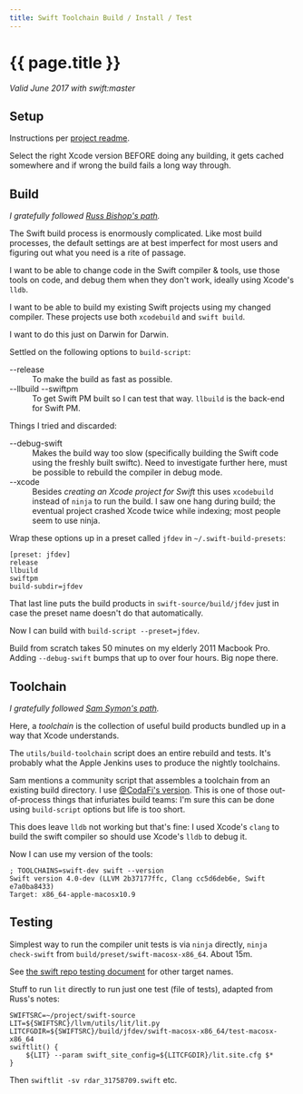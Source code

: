 ```yaml
---
title: Swift Toolchain Build / Install / Test
---
```

# {{ page.title }}

*Valid June 2017 with swift:master*

## Setup

Instructions per [project readme](https://github.com/apple/swift).

Select the right Xcode version BEFORE doing any building, it gets cached
somewhere and if wrong the build fails a long way through.

## Build

*I gratefully followed [Russ Bishop's path](https://news.realm.io/news/slug-russ-bishop-contributing-open-source-swift-proposal/).*

The Swift build process is enormously complicated.  Like most build processes,
the default settings are at best imperfect for most users and figuring out what
you need is a rite of passage.

I want to be able to change code in the Swift compiler & tools, use those tools
on code, and debug them when they don't work, ideally using Xcode's `lldb`.

I want to be able to build my existing Swift projects using my changed
compiler.  These projects use both `xcodebuild` and `swift build`.

I want to do this just on Darwin for Darwin.

Settled on the following options to `build-script`:
<dl>
<dt>--release</dt>
<dd>To make the build as fast as possible.</dd>
<dt>--llbuild --swiftpm</dt>
<dd>To get Swift PM built so I can test that way.  <code>llbuild</code> is the
back-end for Swift PM.</dd>
</dl>

Things I tried and discarded:
<dl>
<dt>--debug-swift</dt>
<dd>Makes the build way too slow (specifically building the Swift code using
the freshly built swiftc).  Need to investigate further here, must be
possible to rebuild the compiler in debug mode.</dd>
<dt>--xcode</dt>
<dd>Besides <i>creating an Xcode project for Swift</i> this uses
<code>xcodebuild</code> instead of <code>ninja</code> to run the build.  I saw
one hang during build; the eventual project crashed Xcode twice while indexing;
most people seem to use ninja.
</dd>
</dl>

Wrap these options up in a preset called `jfdev` in
`~/.swift-build-presets`:
```
[preset: jfdev]
release
llbuild
swiftpm
build-subdir=jfdev
```
That last line puts the build products in `swift-source/build/jfdev` just in
case the preset name doesn't do that automatically.

Now I can build with `build-script --preset=jfdev`.

Build from scratch takes 50 minutes on my elderly 2011 Macbook Pro.  Adding
`--debug-swift` bumps that up to over four hours.  Big nope there.

## Toolchain

*I gratefully followed [Sam Symon's path](https://samsymons.com/blog/exploring-swift-part-2-installing-custom-toolchains/).*

Here, a *toolchain* is the collection of useful build products bundled up in a
way that Xcode understands.

The `utils/build-toolchain` script does an entire rebuild and tests.  It's
probably what the Apple Jenkins uses to produce the nightly toolchains.

Sam mentions a community script that assembles a toolchain from an existing
build directory.  I use [@CodaFi's version](https://gist.github.com/CodaFi/e5a72d8c08bc4bc5df577ef18b3ac130).
This is one of those out-of-process things that infuriates build teams: I'm
sure this can be done using `build-script` options but life is too short.

This does leave `lldb` not working but that's fine: I used Xcode's `clang` to
build the swift compiler so should use Xcode's `lldb` to debug it.

Now I can use my version of the tools:
```shell
; TOOLCHAINS=swift-dev swift --version
Swift version 4.0-dev (LLVM 2b37177ffc, Clang cc5d6deb6e, Swift e7a0ba8433)
Target: x86_64-apple-macosx10.9
```

## Testing

Simplest way to run the compiler unit tests is via `ninja` directly,
`ninja check-swift` from `build/preset/swift-macosx-x86_64`.  About 15m.

See [the swift repo testing document](https://github.com/apple/swift/blob/master/docs/Testing.md)
for other target names.

Stuff to run `lit` directly to run just one test (file of tests), adapted from
Russ's notes:
```shell
SWIFTSRC=~/project/swift-source
LIT=${SWIFTSRC}/llvm/utils/lit/lit.py
LITCFGDIR=${SWIFTSRC}/build/jfdev/swift-macosx-x86_64/test-macosx-x86_64
swiftlit() {
    ${LIT} --param swift_site_config=${LITCFGDIR}/lit.site.cfg $*
}
```
Then `swiftlit -sv rdar_31758709.swift` etc.

